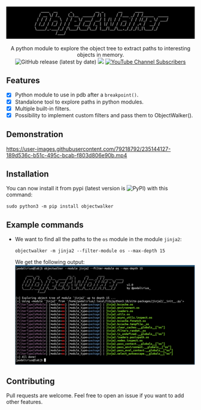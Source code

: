 ![](./.github/banner.png)

<p align="center">
    A python module to explore the object tree to extract paths to interesting objects in memory.
    <br>
    <img alt="GitHub release (latest by date)" src="https://img.shields.io/github/v/release/p0dalirius/objectwalker">
    <a href="https://twitter.com/intent/follow?screen_name=podalirius_" title="Follow"><img src="https://img.shields.io/twitter/follow/podalirius_?label=Podalirius&style=social"></a>
    <a href="https://www.youtube.com/c/Podalirius_?sub_confirmation=1" title="Subscribe"><img alt="YouTube Channel Subscribers" src="https://img.shields.io/youtube/channel/subscribers/UCF_x5O7CSfr82AfNVTKOv_A?style=social"></a>
    <br>
</p>

## Features

 - [x] Python module to use in pdb after a `breakpoint()`.
 - [x] Standalone tool to explore paths in python modules.
 - [x] Multiple built-in filters.
 - [x] Possibility to implement custom filters and pass them to ObjectWalker().

## Demonstration

https://user-images.githubusercontent.com/79218792/235144127-189d536c-b51c-495c-bcab-f803d806e90b.mp4

## Installation

You can now install it from pypi (latest version is <img alt="PyPI" src="https://img.shields.io/pypi/v/objectwalker">) with this command:

```
sudo python3 -m pip install objectwalker
```

## Example commands

 + We want to find all the paths to the `os` module in the module `jinja2`:
    ```
    objectwalker -m jinja2 --filter-module os --max-depth 15
    ```
    We get the following output:
    ![](./.github/find_module_os_in_jinja2.png)

## Contributing

Pull requests are welcome. Feel free to open an issue if you want to add other features.
